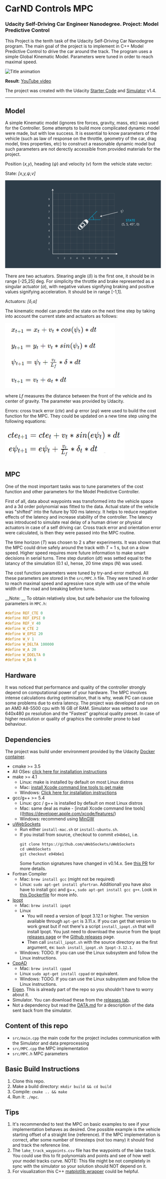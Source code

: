 # CarND Controls MPC
### Udacity Self-Driving Car Engineer Nanodegree. Project: Model Predictive Control
This Project is the tenth task of the Udacity Self-Driving Car Nanodegree program. The main goal of the project is to implement in C++ Model Predictive Control to drive the car around the track. The program uses a simple Global Kinematic Model. Parameters were tuned in order to reach maximal speed.

![Title animation](readme_img/title.gif)

**Result**: [YouTube video](https://www.youtube.com/watch?v=78nbaHPg-zg)

The project was created with the Udacity [Starter Code](https://github.com/udacity/CarND-MPC-Project) and [Simulator](https://github.com/udacity/self-driving-car-sim/releases) v1.4. 

---

## Model

A simple Kinematic model (ignores tire forces, gravity, mass, etc) was used for the Controller. Some attempts to build more complicated dynamic model were made, but with low success. It is essential to know parameters of the vehicle (such as law of response on the throttle, geometry of the car, drag model, tires properties, etc) to construct a reasonable dynamic model but such parameters are not derectly accessible from provided materials for the project. 

Position (_x,y_), heading (_ψ_) and velocity (_v_) form the vehicle state vector:

State: _[x,y,ψ,v]_

![State](readme_img/state.png)

There are two actuators. Stearing angle (_δ_) is the first one, it should be in range [-25,25] deg. For simplicity the throttle and brake represented as a singular actuator (_a_), with negative values signifying braking and positive values signifying acceleration. It should be in range [-1,1].

Actuators: _[δ,a]_

The kinematic model can predict the state on the next time step by taking into account the current state and actuators as follows:

![Kinematic model](readme_img/eq1.png)

where _Lf_ measures the distance between the front of the vehicle and its center of gravity. The parameter was provided by Udacity.

Errors: cross track error (_cte_) and _ψ_ error (_eψ_) were used to build the cost function for the MPC. They could be updated on a new time step using the following equations:

![Erroers update model](readme_img/eq2.png)

## MPC

One of the most important tasks was to tune parameters of the cost function and other parameters for the Model Predictive Controller.

First of all, data about waypoints was transformed into the vehicle space and a 3d order polynomial was fitted to the data. Actual state of the vehicle was "shifted" into the future by 100 ms latency. It helps to reduce negative effects of the latency and increase stability of the controller. The latency was introduced to simulate real delay of a human driver or physical actuators in case of a self driving car. Cross track error and orientation error were calculated, is then they were passed into the MPC routine.

The time horizon (_T_) was chosen to 2 s after experiments. It was shown that the MPC could drive safely around the track with _T_ = 1 s, but on a slow speed. Higher speed requires more future information to make smart decisions in serial turns. Time step duration (_dt_) was setted equal to the latancy of the simulation (0.1 s), hense, 20 time steps (_N_) was used.

The cost function parameters were tuned by try-and-error method. All these parameters are stored in the `src/MPC.h` file. They were tuned in order to reach maximal speed and agressive race style with use of the whole width of the road and breaking before turns. 

__Note: __ To obtain relatively slow, but safe behavior use the following parameters in ```MPC.h```:

```cpp
#define REF_CTE 0
#define REF_EPSI 0
#define REF_V 40
#define W_CTE 2
#define W_EPSI 20
#define W_V 1
#define W_DELTA 100000
#define W_A 20
#define W_DDELTA 0
#define W_DA 0
```

## Hardware 

It was noticed that performance and quality of the controller strongly depend on computational power of your hardware. The MPC involves intense calculations during optimisation, that is why, weak PC can cause some problems due to extra latency. The project was developed and run on an AMD A8-5500 cpu with 16 GB of RAM. Simulator was setted to use 640x480 px resolution and the "Fastest" graphical quality preset. In case of higher resolution or quality of graphics the controller prone to bad behaviour. 

## Dependencies

The project was build under environment provided by the Udacity [Docker container](https://hub.docker.com/r/udacity/carnd_mpc/). 

* cmake >= 3.5
 * All OSes: [click here for installation instructions](https://cmake.org/install/)
* make >= 4.1
  * Linux: make is installed by default on most Linux distros
  * Mac: [install Xcode command line tools to get make](https://developer.apple.com/xcode/features/)
  * Windows: [Click here for installation instructions](http://gnuwin32.sourceforge.net/packages/make.htm)
* gcc/g++ >= 5.4
  * Linux: gcc / g++ is installed by default on most Linux distros
  * Mac: same deal as make - [install Xcode command line tools]((https://developer.apple.com/xcode/features/)
  * Windows: recommend using [MinGW](http://www.mingw.org/)
* [uWebSockets](https://github.com/uWebSockets/uWebSockets)
  * Run either `install-mac.sh` or `install-ubuntu.sh`.
  * If you install from source, checkout to commit `e94b6e1`, i.e.
    ```
    git clone https://github.com/uWebSockets/uWebSockets 
    cd uWebSockets
    git checkout e94b6e1
    ```
    Some function signatures have changed in v0.14.x. See [this PR](https://github.com/udacity/CarND-MPC-Project/pull/3) for more details.
* Fortran Compiler
  * Mac: `brew install gcc` (might not be required)
  * Linux: `sudo apt-get install gfortran`. Additionall you have also have to install gcc and g++, `sudo apt-get install gcc g++`. Look in [this Dockerfile](https://github.com/udacity/CarND-MPC-Quizzes/blob/master/Dockerfile) for more info.
* [Ipopt](https://projects.coin-or.org/Ipopt)
  * Mac: `brew install ipopt`
  * Linux
    * You will need a version of Ipopt 3.12.1 or higher. The version available through `apt-get` is 3.11.x. If you can get that version to work great but if not there's a script `install_ipopt.sh` that will install Ipopt. You just need to download the source from the Ipopt [releases page](https://www.coin-or.org/download/source/Ipopt/) or the [Github releases](https://github.com/coin-or/Ipopt/releases) page.
    * Then call `install_ipopt.sh` with the source directory as the first argument, ex: `bash install_ipopt.sh Ipopt-3.12.1`. 
  * Windows: TODO. If you can use the Linux subsystem and follow the Linux instructions.
* [CppAD](https://www.coin-or.org/CppAD/)
  * Mac: `brew install cppad`
  * Linux `sudo apt-get install cppad` or equivalent.
  * Windows: TODO. If you can use the Linux subsystem and follow the Linux instructions.
* [Eigen](http://eigen.tuxfamily.org/index.php?title=Main_Page). This is already part of the repo so you shouldn't have to worry about it.
* Simulator. You can download these from the [releases tab](https://github.com/udacity/self-driving-car-sim/releases).
* Not a dependency but read the [DATA.md](./DATA.md) for a description of the data sent back from the simulator.


## Content of this repo

- `src/main.cpp` the main code for the project includes communication with the Simulator and data preprocessing
- `src/MPC.cpp` the MPC implementation
- `src/MPC.h` MPC parameters

## Basic Build Instructions


1. Clone this repo.
2. Make a build directory: `mkdir build && cd build`
3. Compile: `cmake .. && make`
4. Run it: `./mpc`.

## Tips

1. It's recommended to test the MPC on basic examples to see if your implementation behaves as desired. One possible example
is the vehicle starting offset of a straight line (reference). If the MPC implementation is correct, after some number of timesteps
(not too many) it should find and track the reference line.
2. The `lake_track_waypoints.csv` file has the waypoints of the lake track. You could use this to fit polynomials and points and see of how well your model tracks curve. NOTE: This file might be not completely in sync with the simulator so your solution should NOT depend on it.
3. For visualization this C++ [matplotlib wrapper](https://github.com/lava/matplotlib-cpp) could be helpful.
